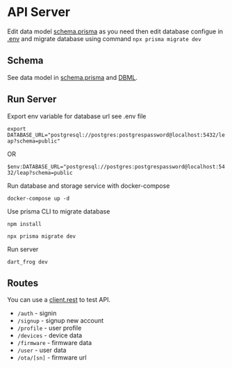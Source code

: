 # API Server

Edit data model [schema.prisma](/server/prisma/schema.prisma) as you need then edit database configue in [.env](/server/.env) and migrate database using command `npx prisma migrate dev`

## Schema

See data model in [schema.prisma](/server/prisma/schema.prisma) and [DBML](/server/prisma/dbml/schema.dbml).

## Run Server

Export env variable for database url see .env file

`export DATABASE_URL="postgresql://postgres:postgrespassword@localhost:5432/leap?schema=public"`

OR

`$env:DATABASE_URL="postgresql://postgres:postgrespassword@localhost:5432/leap?schema=public`

Run database and storage service with docker-compose

`docker-compose up -d`

Use prisma CLI to migrate database

`npm install`

`npx prisma migrate dev`

Run server

`dart_frog dev`

## Routes

You can use a [client.rest](/server/client.rest) to test API.

- `/auth` - signin
- `/signup` - signup new account
- `/profile` - user profile
- `/devices` - device data
- `/firmware` - firmware data
- `/user` - user data
- `/ota/[sn]` - firmware url
